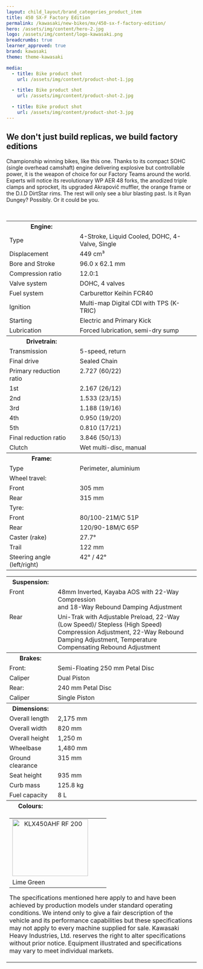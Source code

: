 ```yaml
---
layout: child_layout/brand_categories_product_item
title: 450 SX-F Factory Edition
permalink: /kawasaki/new-bikes/mx/450-sx-f-factory-edition/
hero: /assets/img/content/hero-2.jpg
logo: /assets/img/content/logo-kawasaki.png
breadcrumbs: true
learner_approved: true
brand: kawasaki
theme: theme-kawasaki

media:
  - title: Bike product shot
    url: /assets/img/content/product-shot-1.jpg

  - title: Bike product shot
    url: /assets/img/content/product-shot-2.jpg

  - title: Bike product shot
    url: /assets/img/content/product-shot-3.jpg
---
```


## We don't just build replicas, we build factory editions

Championship winning bikes, like this one. Thanks to its compact SOHC (single overhead camshaft) engine delivering explosive but controllable power, it is the weapon of choice for our Factory Teams around the world. Experts will notice its revolutionary WP AER 48 forks, the anodized triple clamps and sprocket, its upgraded Akrapovič muffler, the orange frame or the D.I.D DirtStar rims. The rest will only see a blur blasting past. Is it Ryan Dungey? Possibly. Or it could be you.

<br>

<table border="0" class="specifications_table">
	<tbody>
		<tr>
			<th>Engine:</th>
			<th valign="top">&nbsp;</th>
		</tr>
		<tr>
			<td>Type</td>
			<td valign="top">4-Stroke, Liquid Cooled, DOHC, 4-Valve, Single</td>
		</tr>
		<tr>
			<td>Displacement</td>
			<td valign="top">449 cm³</td>
		</tr>
		<tr>
			<td>Bore and Stroke</td>
			<td valign="top">96.0 x 62.1 mm</td>
		</tr>
		<tr>
			<td>Compression ratio</td>
			<td valign="top">12.0:1</td>
		</tr>
		<tr>
			<td>Valve system</td>
			<td valign="top">DOHC, 4 valves</td>
		</tr>
		<tr>
			<td>Fuel system</td>
			<td valign="top">Carburettor Keihin FCR40</td>
		</tr>
		<tr>
			<td>Ignition</td>
			<td valign="top">Multi-map Digital CDI with TPS (K-TRIC)</td>
		</tr>
		<tr>
			<td>Starting</td>
			<td valign="top">Electric and Primary Kick</td>
		</tr>
		<tr>
			<td>Lubrication</td>
			<td valign="top">Forced lubrication, semi-dry sump</td>
		</tr>
		<tr>
			<th>Drivetrain:</th>
			<th valign="top">&nbsp;</th>
		</tr>
		<tr>
			<td valign="top">Transmission</td>
			<td valign="top">5-speed, return</td>
		</tr>
		<tr>
			<td valign="top">Final drive</td>
			<td valign="top">Sealed Chain</td>
		</tr>
		<tr>
			<td valign="top">Primary reduction ratio</td>
			<td valign="top">2.727 (60/22)</td>
		</tr>
		<tr>
			<td valign="top">1st</td>
			<td valign="top">2.167 (26/12)</td>
		</tr>
		<tr>
			<td valign="top">2nd</td>
			<td valign="top">1.533 (23/15)</td>
		</tr>
		<tr>
			<td valign="top">3rd</td>
			<td valign="top">1.188 (19/16)</td>
		</tr>
		<tr>
			<td valign="top">4th</td>
			<td valign="top">0.950 (19/20)</td>
		</tr>
		<tr>
			<td valign="top">5th</td>
			<td valign="top">0.810 (17/21)</td>
		</tr>
		<tr>
			<td>Final reduction ratio</td>
			<td valign="top">3.846 (50/13)</td>
		</tr>
		<tr>
			<td>Clutch</td>
			<td valign="top">Wet multi-disc, manual</td>
		</tr>
		<tr>
			<th>Frame:</th>
			<th valign="top">&nbsp;</th>
		</tr>
		<tr>
			<td>Type</td>
			<td valign="top">Perimeter, aluminium</td>
		</tr>
		<tr>
			<td colspan="2" valign="top">Wheel travel:</td>
		</tr>
		<tr>
			<td valign="top">Front</td>
			<td valign="top">305 mm</td>
		</tr>
		<tr>
			<td valign="top">Rear</td>
			<td valign="top">315 mm</td>
		</tr>
		<tr>
			<td colspan="2" valign="top">Tyre:</td>
		</tr>
		<tr>
			<td valign="top">Front</td>
			<td valign="top">80/100-21M/C 51P</td>
		</tr>
		<tr>
			<td valign="top">Rear</td>
			<td valign="top">120/90-18M/C 65P</td>
		</tr>
		<tr>
			<td valign="top">Caster (rake)</td>
			<td valign="top">27.7°</td>
		</tr>
		<tr>
			<td valign="top">Trail</td>
			<td valign="top">122 mm</td>
		</tr>
		<tr>
			<td valign="top">Steering angle (left/right)</td>
			<td valign="top">42° / 42°</td>
		</tr>
	</tbody>
</table>

<table border="0" class="specifications_table">
	<tbody>
		<tr>
			<th>Suspension:</th>
			<th valign="top">&nbsp;</th>
		</tr>
		<tr>
			<td valign="top">Front</td>
			<td valign="top">48mm Inverted, Kayaba AOS with 22-Way Compression<br>and 18-Way Rebound Damping Adjustment</td>
		</tr>
		<tr>
			<td valign="top">Rear</td>
			<td valign="top">Uni-Trak with Adjustable Preload, 22-Way (Low Speed)/ Stepless (High Speed) Compression Adjustment, 22-Way Rebound Damping Adjustment, Temperature Compensating Rebound Adjustment</td>
		</tr>
		<tr>
			<th>Brakes:</th>
			<th valign="top">&nbsp;</th>
		</tr>
		<tr>
			<td valign="top">Front:</td>
			<td valign="top">Semi-Floating 250 mm Petal Disc</td>
		</tr>
		<tr>
			<td valign="top">Caliper</td>
			<td valign="top">Dual Piston</td>
		</tr>
		<tr>
			<td valign="top">Rear:</td>
			<td valign="top">240 mm Petal Disc</td>
		</tr>
		<tr>
			<td valign="top">Caliper</td>
			<td valign="top">Single Piston</td>
		</tr>
		<tr>
			<th>Dimensions:</th>
			<th valign="top">&nbsp;</th>
		</tr>
		<tr>
			<td valign="top">Overall length</td>
			<td valign="top">2,175 mm</td>
		</tr>
		<tr>
			<td valign="top">Overall width</td>
			<td valign="top">820 mm</td>
		</tr>
		<tr>
			<td valign="top">Overall height</td>
			<td valign="top">1,250 m</td>
		</tr>
		<tr>
			<td valign="top">Wheelbase</td>
			<td valign="top">1,480 mm</td>
		</tr>
		<tr>
			<td valign="top">Ground clearance</td>
			<td valign="top">315 mm</td>
		</tr>
		<tr>
			<td valign="top">Seat height</td>
			<td valign="top">935 mm</td>
		</tr>
		<tr>
			<td valign="top">Curb mass</td>
			<td valign="top">125.8 kg</td>
		</tr>
		<tr>
			<td valign="top">Fuel capacity</td>
			<td valign="top">8 L</td>
		</tr>
		<tr>
			<th>Colours:</th>
			<th valign="top">&nbsp;</th>
		</tr>
		<tr>
			<td colspan="2" valign="top">
				<table border="0" align="center">
					<tbody>
						<tr>
							<td align="center"><img src="http://www.kawasaki.com.au/images/stories/models-and-accessories/motorcycles/offroad/KLX450AHF/KLX450AHF_RF_200.jpg" alt="KLX450AHF RF 200" width="200" height="150"></td>
							<td align="center" valign="top">&nbsp;</td>
							<td align="center">&nbsp;</td>
						</tr>
						<tr>
							<td>Lime Green</td>
							<td>&nbsp;</td>
							<td>&nbsp;</td>
						</tr>
					</tbody>
				</table>
				<p>The specifications mentioned here apply to and have been achieved by production models under standard operating conditions. We intend only to give a fair description of the vehicle and its performance capabilities but these specifications may not apply to every machine supplied for sale. Kawasaki Heavy Industries, Ltd. reserves the right to alter specifications without prior notice. Equipment illustrated and specifications may vary to meet individual markets.</p>
			</td>
		</tr>
	</tbody>
</table>